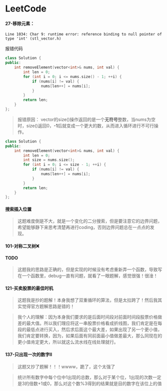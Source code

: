 # LeetCode



#### 27-移除元素：
`Line 1034: Char 9: runtime error: reference binding to null pointer of type 'int' (stl_vector.h)`

报错代码
```C++
class Solution {
public:
    int removeElement(vector<int>& nums, int val) {
        int len = 0;
        for (int i = 0; i <= nums.size() - 1; ++i) {
            if (nums[i] != val) {
                nums[len++] = nums[i];
            }
        }
        return len;
    }
};
``` 
> 报错原因： vector的size()操作返回的是一个**无符号**整数，当nums为空时，size()返回0，**-1**后就变成一个更大的数，从而进入循环进行不可行操作。

```C++
class Solution {
public:
    int removeElement(vector<int>& nums, int val) {
        int len = 0;
        int size = nums.size();
        for (int i = 0; i <= size - 1; ++i) {
            if (nums[i] != val) {
                nums[len++] = nums[i];
            }
        }
        return len;
    }
};

```


#### 搜索插入位置
> 这题难度倒是不大，就是一个变化的二分搜索，但是要注意它的边界问题，希望能够静下来思考清楚再进行coding，否则边界问题总在一点点的发现。


#### 101-对称二叉树:x:
#### TODO
> 这题我的思路是正确的，但是实现的时候没有考虑重新弄一个函数，导致写在一个函数里，debug一直有问题，就看了一眼题解，感觉很强！很淦！


#### 121-买卖股票的最佳时机
> 这题我是抄的题解！本身我想了双重循环的算法，但是太拉跨了！然后我其实觉得官方题解思路是错的！

> 我个人的理解：因为本身我们要求的是后面时间段对前面时间段股票价格做差的最大值。所以我们理应将这一串股票价格看成折线图，我们肯定是在每段的最低点进行买入，然后求后面这个最大差，如果出现了另一个更小值，我们肯定要转换，因为，如果后面有同前面最小值做差最大，那么同现在的更小值肯定更大，所以就这么流水线在线处理就行。

#### 137-只出现一次的数字II
> 这题又抄了题解！！！wwww，跪了，这个太强了


> 统计所有数字中每个位中1出现的总数，那么对于某个位，1出现的次数一定是3的倍数+1或0，那么对这个数%3得到的结果就是目的数字在该位上的值